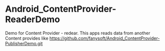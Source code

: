# Android_ContentProvider-ReaderDemo

Demo for Content Provider - redear. This apps reads data from another Content provides like https://github.com/fanysoft/Android_ContentProvider-PublisherDemo.git
